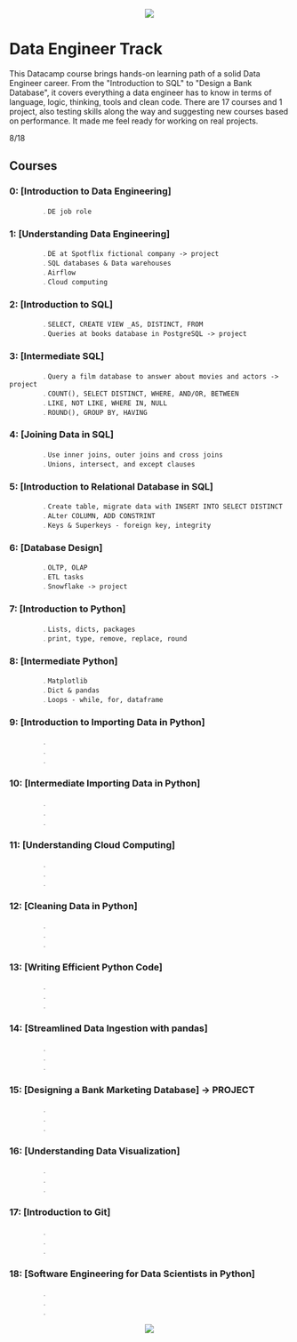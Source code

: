 <p align="center">
  <img src="https://github.com/priferr/datacamp_data_engineer/assets/105013804/5fdea7dc-30a9-42ee-be58-f960461da7d2">
</p>

# Data Engineer Track

This Datacamp course brings hands-on learning path of a solid Data Engineer career.
From the "Introduction to SQL" to "Design a Bank Database", it covers everything a data engineer has to know in terms of language,
logic, thinking, tools and clean code. 
There are 17 courses and 1 project, also testing skills along the way and suggesting new courses based on performance.
It made me feel ready for working on real projects.

8/18

## Courses
### 0:  [Introduction to Data Engineering]
            ﹒DE job role
### 1:  [Understanding Data Engineering]
            ﹒DE at Spotflix fictional company -> project
            ﹒SQL databases & Data warehouses
            ﹒Airflow
            ﹒Cloud computing
### 2:  [Introduction to SQL]
            ﹒SELECT, CREATE VIEW _AS, DISTINCT, FROM
            ﹒Queries at books database in PostgreSQL -> project
### 3:  [Intermediate SQL]
            ﹒Query a film database to answer about movies and actors -> project
            ﹒COUNT(), SELECT DISTINCT, WHERE, AND/OR, BETWEEN
            ﹒LIKE, NOT LIKE, WHERE IN, NULL
            ﹒ROUND(), GROUP BY, HAVING
### 4: [Joining Data in SQL]
            ﹒Use inner joins, outer joins and cross joins
            ﹒Unions, intersect, and except clauses
### 5: [Introduction to Relational Database in SQL]
            ﹒Create table, migrate data with INSERT INTO SELECT DISTINCT
            ﹒ALter COLUMN, ADD CONSTRINT
            ﹒Keys & Superkeys - foreign key, integrity
### 6: [Database Design]
            ﹒OLTP, OLAP
            ﹒ETL tasks
            ﹒Snowflake -> project
### 7: [Introduction to Python]
            ﹒Lists, dicts, packages
            ﹒print, type, remove, replace, round
### 8: [Intermediate Python]
            ﹒Matplotlib
            ﹒Dict & pandas
            ﹒Loops - while, for, dataframe
### 9: [Introduction to Importing Data in Python]
            ﹒
            ﹒
            ﹒
### 10: [Intermediate Importing Data in Python]
            ﹒
            ﹒
            ﹒
### 11: [Understanding Cloud Computing]
            ﹒
            ﹒
            ﹒
### 12: [Cleaning Data in Python]
            ﹒
            ﹒
            ﹒
### 13: [Writing Efficient Python Code]
            ﹒
            ﹒
            ﹒
### 14: [Streamlined Data Ingestion with pandas]
            ﹒
            ﹒
            ﹒
### 15: [Designing a Bank Marketing Database] -> PROJECT
            ﹒
            ﹒
            ﹒
### 16: [Understanding Data Visualization]
            ﹒
            ﹒
            ﹒
### 17: [Introduction to Git]
            ﹒
            ﹒
            ﹒
### 18: [Software Engineering for Data Scientists in Python]
            ﹒
            ﹒
            ﹒

<p align="center">
  <img src="https://github.com/priferr/datacamp_data_engineer/assets/105013804/7ca31089-40c3-4429-9518-713045a95009">
</p>
